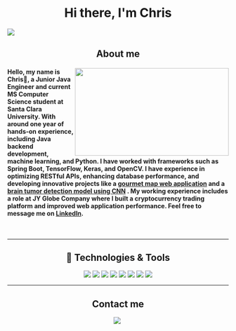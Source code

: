 <div align="center">
   <h1>Hi there, I'm Chris </h1>
   <!--<img src="https://komarev.com/ghpvc/?username=chrisluo5311&label=Profile%20views&color=red&style=flat" alt="chrisluo5311" />-->
</div>

<a href="https://github.com/404"><img src="https://user-images.githubusercontent.com/73097560/115834477-dbab4500-a447-11eb-908a-139a6edaec5c.gif"></a>


<h2 align="center"> About me </h2>

<div>
<img align='right' height="200" width="350" src="https://media2.giphy.com/media/1GEATImIxEXVR79Dhk/giphy.gif?cid=ecf05e47zgl1uaztc9we5vxyfy8fngazq9c91qowii7j3xhc&rid=giphy.gif&ct=g">

#### Hello, my name is Chris👋, a Junior Java Engineer and current MS Computer Science student at Santa Clara University. With around one year of hands-on experience, including Java backend development, machine learning, and Python. I have worked with frameworks such as Spring Boot, TensorFlow, Keras, and OpenCV. I have experience in optimizing RESTful APIs, enhancing database performance, and developing innovative projects like a [gourmet map web application](https://github.com/PepperNoodles/PepperNoodles "PepperNoodles") and a [brain tumor detection model using CNN](https://github.com/chrisluo5311/Team_Image_Recognition) . My working experience includes a role at JY Globe Company where I built a cryptocurrency trading platform and improved web application performance. Feel free to message me on [LinkedIn](https://www.linkedin.com/in/chris-luo-b4b350189/ "LinkedIn").

</div>
<br>

---

<h2 align="center"> 🔧 Technologies & Tools </h2>

<div align="center">
   <img src="https://img.shields.io/badge/Java-ED8B00?style=for-the-badge&logo=java&logoColor=white" />
   <img src="https://img.shields.io/badge/Spring_Boot-F2F4F9?style=for-the-badge&logo=spring-boot" />
   <img src="https://img.shields.io/badge/Spring-6DB33F?style=for-the-badge&logo=spring&logoColor=white" />
  <img src="https://img.shields.io/badge/MySQL-005C84?style=for-the-badge&logo=mysql&logoColor=white" />
   <img src="https://img.shields.io/badge/Microsoft%20SQL%20Server-CC2927?style=for-the-badge&logo=microsoft%20sql%20server&logoColor=white" />
  <img src="https://img.shields.io/badge/rabbitmq-%23FF6600.svg?&style=for-the-badge&logo=rabbitmq&logoColor=white" />
  <img src="https://img.shields.io/badge/redis-%23DD0031.svg?&style=for-the-badge&logo=redis&logoColor=white" />
   <img src="https://img.shields.io/badge/Linux-FCC624?style=for-the-badge&logo=linux&logoColor=black" />
</div>

---

<h2 align="center"> Contact me </h2>

<div align="center">
   <a href="https://www.linkedin.com/in/chris-luo-b4b350189/"><img src="https://img.shields.io/badge/LinkedIn-0077B5?style=for-the-badge&logo=linkedin&logoColor=white"></a>&nbsp
</div>


